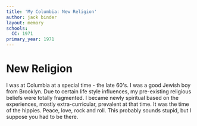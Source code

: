 ```yaml
---
title: 'My Columbia: New Religion'
author: jack binder
layout: memory
schools:
  CC: 1971
primary_year: 1971
---
```

# New Religion

I was at Columbia at a special time - the late 60's.  I was a good Jewish boy from Brooklyn.  Due to certain life style influences, my pre-existing religious beliefs were totally fragmented.  I became newly spiritual based on the experiences, mostly extra-curricular, prevalent at that time.  It was the time of the hippies.  Peace, love, rock and roll.  This probably sounds stupid, but I suppose you had to be there.
